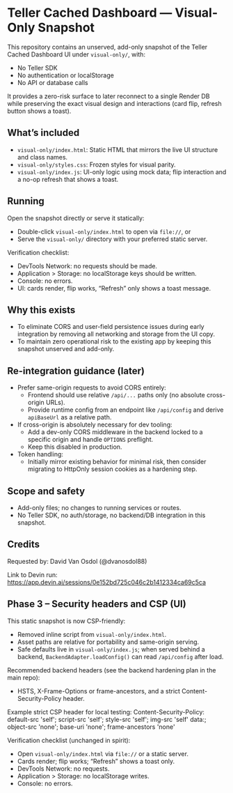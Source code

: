 # Teller Cached Dashboard — Visual-Only Snapshot

This repository contains an unserved, add-only snapshot of the Teller Cached Dashboard UI under `visual-only/`, with:
- No Teller SDK
- No authentication or localStorage
- No API or database calls

It provides a zero-risk surface to later reconnect to a single Render DB while preserving the exact visual design and interactions (card flip, refresh button shows a toast).

## What’s included

- `visual-only/index.html`: Static HTML that mirrors the live UI structure and class names.
- `visual-only/styles.css`: Frozen styles for visual parity.
- `visual-only/index.js`: UI-only logic using mock data; flip interaction and a no-op refresh that shows a toast.

## Running

Open the snapshot directly or serve it statically:
- Double-click `visual-only/index.html` to open via `file://`, or
- Serve the `visual-only/` directory with your preferred static server.

Verification checklist:
- DevTools Network: no requests should be made.
- Application > Storage: no localStorage keys should be written.
- Console: no errors.
- UI: cards render, flip works, “Refresh” only shows a toast message.

## Why this exists

- To eliminate CORS and user-field persistence issues during early integration by removing all networking and storage from the UI copy.
- To maintain zero operational risk to the existing app by keeping this snapshot unserved and add-only.

## Re-integration guidance (later)

- Prefer same-origin requests to avoid CORS entirely:
  - Frontend should use relative `/api/...` paths only (no absolute cross-origin URLs).
  - Provide runtime config from an endpoint like `/api/config` and derive `apiBaseUrl` as a relative path.
- If cross-origin is absolutely necessary for dev tooling:
  - Add a dev-only CORS middleware in the backend locked to a specific origin and handle `OPTIONS` preflight.
  - Keep this disabled in production.
- Token handling:
  - Initially mirror existing behavior for minimal risk, then consider migrating to HttpOnly session cookies as a hardening step.

## Scope and safety

- Add-only files; no changes to running services or routes.
- No Teller SDK, no auth/storage, no backend/DB integration in this snapshot.

## Credits

Requested by: David Van Osdol (@dvanosdol88)

Link to Devin run: https://app.devin.ai/sessions/0e152bd725c046c2b1412334ca69c5ca
## Phase 3 – Security headers and CSP (UI)

This static snapshot is now CSP-friendly:
- Removed inline script from `visual-only/index.html`.
- Asset paths are relative for portability and same-origin serving.
- Safe defaults live in `visual-only/index.js`; when served behind a backend, `BackendAdapter.loadConfig()` can read `/api/config` after load.

Recommended backend headers (see the backend hardening plan in the main repo):
- HSTS, X-Frame-Options or frame-ancestors, and a strict Content-Security-Policy header.

Example strict CSP header for local testing:
Content-Security-Policy: default-src 'self'; script-src 'self'; style-src 'self'; img-src 'self' data:; object-src 'none'; base-uri 'none'; frame-ancestors 'none'

Verification checklist (unchanged in spirit):
- Open `visual-only/index.html` via `file://` or a static server.
- Cards render; flip works; “Refresh” shows a toast only.
- DevTools Network: no requests.
- Application > Storage: no localStorage writes.
- Console: no errors.
